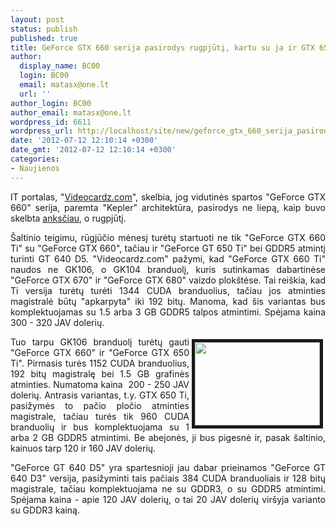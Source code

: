 ```yaml
---
layout: post
status: publish
published: true
title: GeForce GTX 660 serija pasirodys rugpjūtį, kartu su ja ir GTX 650 Ti?
author:
  display_name: BC00
  login: BC00
  email: matasx@one.lt
  url: ''
author_login: BC00
author_email: matasx@one.lt
wordpress_id: 6611
wordpress_url: http://localhost/site/new/geforce_gtx_660_serija_pasirodys_rugpjuti_kartu_su_ja_ir_gtx_650_ti/
date: '2012-07-12 12:10:14 +0300'
date_gmt: '2012-07-12 12:10:14 +0300'
categories:
- Naujienos
---
```

<p style="text-align: justify;">
	IT portalas, &quot;<a href="http://videocardz.com/33814/nvidia-readies-geforce-gtsx-650-ti-for-august">Videocardz.com</a>&quot;, skelbia, jog vidutinės spartos &quot;GeForce GTX 660&quot; serija, paremta &quot;Kepler&quot; architektūra, pasirodys ne liepą, kaip buvo skelbta <a href="http://www.technews.lt/naujiena/n/a/si_menesi_sulauksime_net_triju_skirtingu_kepler_gk104_modeliu.html">anksčiau</a>, o rugpjūtį.</p>
<p style="text-align: justify;">
	&Scaron;altinio teigimu, rūgjūčio mėnesį turėtų startuoti ne tik &quot;GeForce GTX 660 Ti&quot; su &quot;GeForce GTX 660&quot;, tačiau ir &quot;GeForce GT 650 Ti&quot; bei GDDR5 atmintį turinti GT 640 D5. &quot;Videocardz.com&quot; pažymi, kad &quot;GeForce GTX 660 Ti&quot; naudos ne GK106, o GK104 branduolį, kuris sutinkamas dabartinėse &quot;GeForce GTX 670&quot; ir &quot;GeForce GTX 680&quot; vaizdo plok&scaron;tėse. Tai rei&scaron;kia, kad Ti versija turėtų turėti 1344 CUDA branduolius, tačiau jos atminties magistralė būtų &quot;apkarpyta&quot; iki 192 bitų. Manoma, kad &scaron;is variantas bus komplektuojamas su 1.5 arba 3 GB GDDR5 talpos atmintimi. Spėjama kaina 300 - 320 JAV dolerių.</p>
<p>
	<img alt="" src="http://technews.lt/userfiles/gflogo.jpg" style="width: 200px; float: right; height: 133px; border-width: 5px; border-style: solid; margin: 4px; text-align: justify;" /></p>
<p style="text-align: justify;">
	Tuo tarpu GK106 branduolį turėtų gauti &quot;GeForce GTX 660&quot; ir &quot;GeForce GTX 650 Ti&quot;. Pirmasis turės 1152 CUDA branduolius, 192 bitų magistralę bei 1.5 GB grafinės atminties. Numatoma kaina&nbsp; 200 - 250 JAV dolerių. Antrasis variantas, t.y. GTX 650 Ti, pasižymės to pačio pločio atminties magistrale, tačiau turės tik 960 CUDA branduolių ir bus komplektuojama su 1 arba 2 GB GDDR5 atmintimi. Be abejonės, ji bus pigesnė ir, pasak &scaron;altinio, kainuos tarp 120 ir 160 JAV dolerių.</p>
<p style="text-align: justify;">
	&quot;GeForce GT 640 D5&quot; yra spartesnioji jau dabar prieinamos &quot;GeForce GT 640 D3&quot; versija, pasižyminti tais pačiais 384 CUDA branduoliais ir 128 bitų magistrale, tačiau komplektuojama ne su GDDR3, o su GDDR5 atmintimi. Spėjama kaina - apie 120 JAV dolerių, o tai 20 JAV dolerių vir&scaron;yja varianto su GDDR3 kainą. &nbsp;</p>
